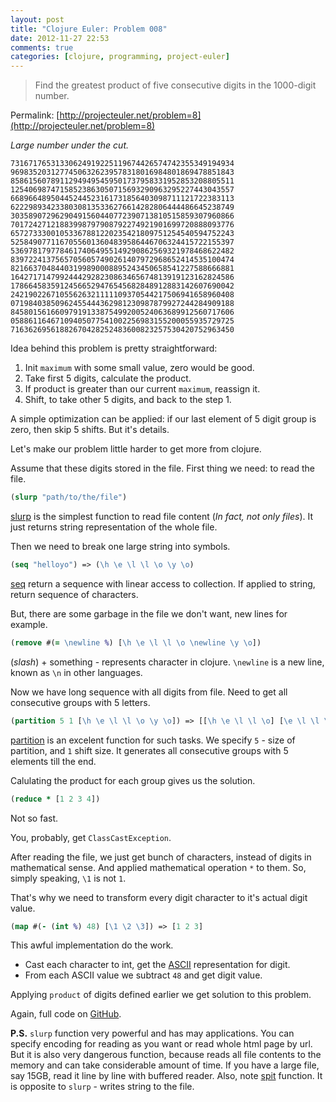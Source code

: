 ```yaml
---
layout: post
title: "Clojure Euler: Problem 008"
date: 2012-11-27 22:53
comments: true
categories: [clojure, programming, project-euler]
---
```


> Find the greatest product of five consecutive digits in the 1000-digit number.

Permalink: [http://projecteuler.net/problem=8](http://projecteuler.net/problem=8)

*Large number under the cut.*

<!-- more -->

```
73167176531330624919225119674426574742355349194934
96983520312774506326239578318016984801869478851843
85861560789112949495459501737958331952853208805511
12540698747158523863050715693290963295227443043557
66896648950445244523161731856403098711121722383113
62229893423380308135336276614282806444486645238749
30358907296290491560440772390713810515859307960866
70172427121883998797908792274921901699720888093776
65727333001053367881220235421809751254540594752243
52584907711670556013604839586446706324415722155397
53697817977846174064955149290862569321978468622482
83972241375657056057490261407972968652414535100474
82166370484403199890008895243450658541227588666881
16427171479924442928230863465674813919123162824586
17866458359124566529476545682848912883142607690042
24219022671055626321111109370544217506941658960408
07198403850962455444362981230987879927244284909188
84580156166097919133875499200524063689912560717606
05886116467109405077541002256983155200055935729725
71636269561882670428252483600823257530420752963450
```

Idea behind this problem is pretty straightforward:

1. Init `maximum` with some small value, zero would be good.
2. Take first 5 digits, calculate the product.
3. If product is greater than our current `maximum`, reassign it.
4. Shift, to take other 5 digits, and back to the step 1.

A simple optimization can be applied: if our last element of 5 digit group is zero,
then skip 5 shifts. But it's details.

Let's make our problem little harder to get more from clojure.

Assume that these digits stored in the file. First thing we need: to read the file.

``` clojure
(slurp "path/to/the/file")
```

[slurp](http://clojuredocs.org/clojure_core/clojure.core/slurp) is the simplest
function to read file content (*In fact, not only files*).
It just returns string representation of the whole file.

Then we need to break one large string into symbols.

``` clojure
(seq "helloyo") => (\h \e \l \l \o \y \o)
```

[seq](http://clojuredocs.org/clojure_core/clojure.core/seq) return a sequence with linear access
to collection. If applied to string, return sequence of characters.

But, there are some garbage in the file we don't want, new lines for example.

``` clojure
(remove #(= \newline %) [\h \e \l \l \o \newline \y \o])
```

\(*slash*) + something - represents character in clojure.
`\newline` is a new line, known as `\n` in other languages.

Now we have long sequence with all digits from file.
Need to get all consecutive groups with 5 letters.

``` clojure
(partition 5 1 [\h \e \l \l \o \y \o]) => [[\h \e \l \l \o] [\e \l \l \o \y] ... ]
```

[partition](http://clojuredocs.org/clojure_core/clojure.core/partition)
is an excelent function for such tasks. We specify `5` - size of partition,
and `1` shift size. It generates all consecutive groups with 5 elements till the end.

Calulating the product for each group gives us the solution.

``` clojure
(reduce * [1 2 3 4])
```

Not so fast.

You, probably, get `ClassCastException`.

After reading the file, we just get bunch of characters,
instead of digits in mathematical sense. And applied mathematical operation `*` to them.
So, simply speaking, `\1` is not `1`.

That's why we need to transform every digit character to it's actual digit value.

``` clojure
(map #(- (int %) 48) [\1 \2 \3]) => [1 2 3]
```

This awful implementation do the work.

* Cast each character to int, get the [ASCII](http://en.wikipedia.org/wiki/ASCII)
representation for digit.
* From each ASCII value we subtract `48` and get digit value.

Applying `product` of digits defined earlier we get solution to this problem.

Again, full code on [GitHub](https://github.com/mishadoff/project-euler/blob/master/src/project_euler/problem008.clj).

**P.S.** `slurp` function very powerful and has may applications. You can specify encoding
for reading as you want or read whole html page by url. But it is also very dangerous function,
because reads all file contents to the memory and can take considerable amount of time. If you have
a large file, say 15GB, read it line by line with buffered reader. Also, note
[spit](http://clojuredocs.org/clojure_core/clojure.core/spit) function. It is opposite to `slurp` -
writes string to the file.
